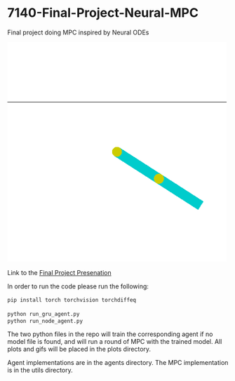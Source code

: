 # 7140-Final-Project-Neural-MPC
Final project doing MPC inspired by Neural ODEs

![Gif](plots/mpc_test_video.gif)

Link to the [Final Project Presenation](https://docs.google.com/presentation/d/1ZqnLlKaLKURLaXhvny5aG1RFxwvfNMs3hhryQak38MM/edit#slide=id.g733d2cba99_8_6)

In order to run the code please run the following:

    pip install torch torchvision torchdiffeq

    python run_gru_agent.py
    python run_node_agent.py

The two python files in the repo will train the corresponding agent if no model file is found, and will run a round of MPC with the trained model. All plots and gifs will be placed in the plots directory.

Agent implementations are in the agents directory. The MPC implementation is in the utils directory.
